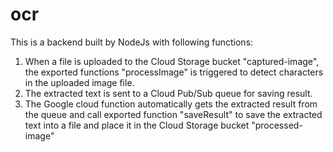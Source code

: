 # ocr

This is a backend built by NodeJs with following functions:

1.  When a file is uploaded to the Cloud Storage bucket "captured-image", the exported functions "processImage" is 
    triggered to detect characters in the uploaded image file.
2.  The extracted text is sent to a Cloud Pub/Sub queue for saving result.
3.  The Google cloud function automatically gets the extracted result from the queue and call exported function "saveResult"
    to save the extracted text into a file and place it in the Cloud Storage bucket "processed-image"
